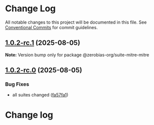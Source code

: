 # Change Log

All notable changes to this project will be documented in this file.
See [Conventional Commits](https://conventionalcommits.org) for commit guidelines.

## [1.0.2-rc.1](https://github.com/zerobias-org/suite/compare/@zerobias-org/suite-mitre-mitre@1.0.2-rc.0...@zerobias-org/suite-mitre-mitre@1.0.2-rc.1) (2025-08-05)

**Note:** Version bump only for package @zerobias-org/suite-mitre-mitre





## [1.0.2-rc.0](https://github.com/zerobias-org/suite/compare/@zerobias-org/suite-mitre-mitre@1.0.1...@zerobias-org/suite-mitre-mitre@1.0.2-rc.0) (2025-08-05)


### Bug Fixes

* all suites changed ([fa57fa1](https://github.com/zerobias-org/suite/commit/fa57fa1af7628003297df46b2d7740fe95bd2666))





# Change log
